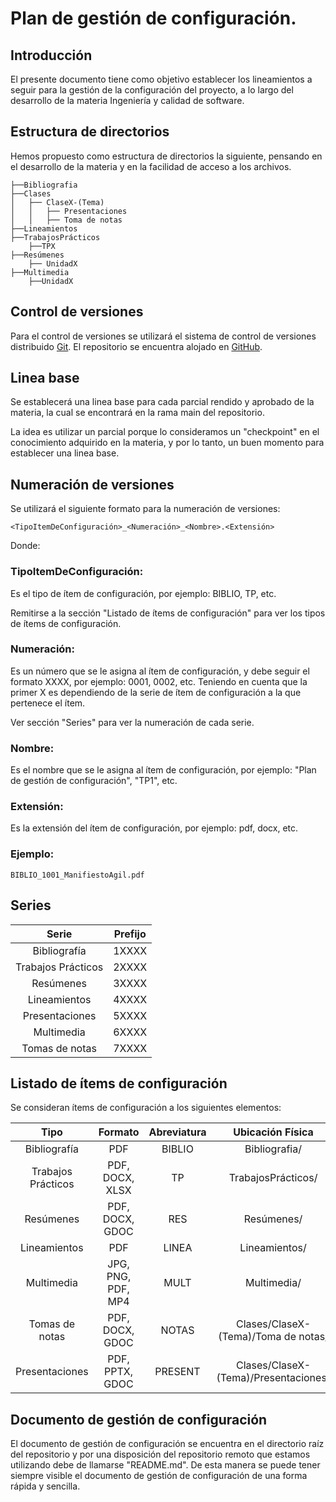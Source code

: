 # Plan de gestión de configuración.

## Introducción
El presente documento tiene como objetivo establecer los lineamientos a seguir para la gestión de la configuración del proyecto, a lo largo del desarrollo de la materia Ingeniería y calidad de software.

## Estructura de directorios
Hemos propuesto como estructura de directorios la siguiente, pensando en el desarrollo de la materia y en la facilidad de acceso a los archivos.

```
├──Bibliografia
├──Clases
│   ├── ClaseX-(Tema)
│   │   ├── Presentaciones
│   │   ├── Toma de notas
├──Lineamientos
├──TrabajosPrácticos
    ├──TPX
├──Resúmenes
    ├── UnidadX
├──Multimedia
    ├──UnidadX
```

## Control de versiones
Para el control de versiones se utilizará el sistema de control de versiones distribuido [Git](https://git-scm.com/). El repositorio se encuentra alojado en [GitHub](https://github.com/ginomassei/TP4-SCM.git). 

## Linea base
Se establecerá una linea base para cada parcial rendido y aprobado de la  materia, la cual se encontrará en la rama main del repositorio.

La idea es utilizar un parcial porque lo consideramos un "checkpoint" en el conocimiento adquirido en la materia, y por lo tanto, un buen momento para establecer una linea base.

## Numeración de versiones

Se utilizará el siguiente formato para la numeración de versiones:

```
<TipoItemDeConfiguración>_<Numeración>_<Nombre>.<Extensión>
```

Donde: 

### TipoItemDeConfiguración: 
Es el tipo de ítem de configuración, por ejemplo: BIBLIO, TP, etc.

Remitirse a la sección "Listado de ítems de configuración" para ver los tipos de ítems de configuración.

### Numeración:
Es un número que se le asigna al ítem de configuración, y debe seguir el formato XXXX, por ejemplo: 0001, 0002, etc. Teniendo en cuenta que la primer X es dependiendo de la serie de ítem de configuración a la que pertenece el ítem.

Ver sección "Series" para ver la numeración de cada serie.

### Nombre:
Es el nombre que se le asigna al ítem de configuración, por ejemplo: "Plan de gestión de configuración", "TP1", etc.

### Extensión:
Es la extensión del ítem de configuración, por ejemplo: pdf, docx, etc.

### Ejemplo:
```
BIBLIO_1001_ManifiestoAgil.pdf
```

## Series

| Serie | Prefijo |
| :--------: | :--------: |
| Bibliografía | 1XXXX |
| Trabajos Prácticos | 2XXXX |
| Resúmenes | 3XXXX |
| Lineamientos | 4XXXX |
| Presentaciones | 5XXXX |
| Multimedia | 6XXXX |
| Tomas de notas | 7XXXX |

## Listado de ítems de configuración
Se consideran ítems de configuración a los siguientes elementos:

| Tipo | Formato | Abreviatura | Ubicación Física |
| :--------: | :--------: | :--------: | :--------: |
| Bibliografía | PDF | BIBLIO | Bibliografia/ |
| Trabajos Prácticos | PDF, DOCX, XLSX | TP | TrabajosPrácticos/ |
| Resúmenes | PDF, DOCX, GDOC | RES | Resúmenes/ |
| Lineamientos | PDF | LINEA | Lineamientos/ |
| Multimedia | JPG, PNG, PDF, MP4 | MULT | Multimedia/ |
| Tomas de notas | PDF, DOCX, GDOC | NOTAS | Clases/ClaseX-(Tema)/Toma de notas/ |
| Presentaciones | PDF, PPTX, GDOC | PRESENT | Clases/ClaseX-(Tema)/Presentaciones/ |

## Documento de gestión de configuración
El documento de gestión de configuración se encuentra en el directorio raíz del repositorio y por una disposición del repositorio remoto que estamos utilizando debe de llamarse "README.md". De esta manera se puede tener siempre visible el documento de gestión de configuración de una forma rápida y sencilla.
